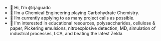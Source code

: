 - 👋 Hi, I’m @rjaguado
- 👀 I’m a Chemical Engineering playing Carbohydrate Chemistry.
- 🌱 I’m currently applying to as many project calls as possible.
- 💞️ I'm interested in educational resources, polysaccharides, cellulose & paper, Pickering emulsions, nitroexplosive detection, MD, simulation of industrial processes, LCA, and beating the latest Zelda.

<!---
rjaguado/rjaguado is a ✨ special ✨ repository because its `README.md` (this file) appears on your GitHub profile.
You can click the Preview link to take a look at your changes.
--->
